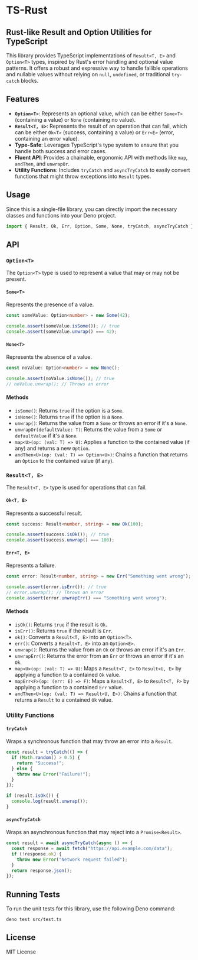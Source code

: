 # TS-Rust

## Rust-like Result and Option Utilities for TypeScript

This library provides TypeScript implementations of `Result<T, E>` and `Option<T>` types, inspired by Rust's error handling and optional value patterns. It offers a robust and expressive way to handle fallible operations and nullable values without relying on `null`, `undefined`, or traditional `try-catch` blocks.

## Features

- **`Option<T>`**: Represents an optional value, which can be either `Some<T>` (containing a value) or `None` (containing no value).
- **`Result<T, E>`**: Represents the result of an operation that can fail, which can be either `Ok<T>` (success, containing a value) or `Err<E>` (error, containing an error value).
- **Type-Safe**: Leverages TypeScript's type system to ensure that you handle both success and error cases.
- **Fluent API**: Provides a chainable, ergonomic API with methods like `map`, `andThen`, and `unwrapOr`.
- **Utility Functions**: Includes `tryCatch` and `asyncTryCatch` to easily convert functions that might throw exceptions into `Result` types.

## Usage

Since this is a single-file library, you can directly import the necessary classes and functions into your Deno project.

```typescript
import { Result, Ok, Err, Option, Some, None, tryCatch, asyncTryCatch } from "./mod.ts";
```

## API

### `Option<T>`

The `Option<T>` type is used to represent a value that may or may not be present.

#### `Some<T>`

Represents the presence of a value.

```typescript
const someValue: Option<number> = new Some(42);

console.assert(someValue.isSome()); // true
console.assert(someValue.unwrap() === 42);
```

#### `None<T>`

Represents the absence of a value.

```typescript
const noValue: Option<number> = new None();

console.assert(noValue.isNone()); // true
// noValue.unwrap(); // Throws an error
```

#### Methods

- `isSome()`: Returns `true` if the option is a `Some`.
- `isNone()`: Returns `true` if the option is a `None`.
- `unwrap()`: Returns the value from a `Some` or throws an error if it's a `None`.
- `unwrapOr(defaultValue: T)`: Returns the value from a `Some` or `defaultValue` if it's a `None`.
- `map<U>(op: (val: T) => U)`: Applies a function to the contained value (if any) and returns a new `Option`.
- `andThen<U>(op: (val: T) => Option<U>)`: Chains a function that returns an `Option` to the contained value (if any).

### `Result<T, E>`

The `Result<T, E>` type is used for operations that can fail.

#### `Ok<T, E>`

Represents a successful result.

```typescript
const success: Result<number, string> = new Ok(100);

console.assert(success.isOk()); // true
console.assert(success.unwrap() === 100);
```

#### `Err<T, E>`

Represents a failure.

```typescript
const error: Result<number, string> = new Err("Something went wrong");

console.assert(error.isErr()); // true
// error.unwrap(); // Throws an error
console.assert(error.unwrapErr() === "Something went wrong");
```

#### Methods

- `isOk()`: Returns `true` if the result is `Ok`.
- `isErr()`: Returns `true` if the result is `Err`.
- `ok()`: Converts a `Result<T, E>` into an `Option<T>`.
- `err()`: Converts a `Result<T, E>` into an `Option<E>`.
- `unwrap()`: Returns the value from an `Ok` or throws an error if it's an `Err`.
- `unwrapErr()`: Returns the error from an `Err` or throws an error if it's an `Ok`.
- `map<U>(op: (val: T) => U)`: Maps a `Result<T, E>` to `Result<U, E>` by applying a function to a contained `Ok` value.
- `mapErr<F>(op: (err: E) => F)`: Maps a `Result<T, E>` to `Result<T, F>` by applying a function to a contained `Err` value.
- `andThen<U>(op: (val: T) => Result<U, E>)`: Chains a function that returns a `Result` to a contained `Ok` value.

### Utility Functions

#### `tryCatch`

Wraps a synchronous function that may throw an error into a `Result`.

```typescript
const result = tryCatch(() => {
  if (Math.random() > 0.5) {
    return "Success!";
  } else {
    throw new Error("Failure!");
  }
});

if (result.isOk()) {
  console.log(result.unwrap());
}
```

#### `asyncTryCatch`

Wraps an asynchronous function that may reject into a `Promise<Result>`.

```typescript
const result = await asyncTryCatch(async () => {
  const response = await fetch("https://api.example.com/data");
  if (!response.ok) {
    throw new Error("Network request failed");
  }
  return response.json();
});
```

## Running Tests

To run the unit tests for this library, use the following Deno command:

```shell
deno test src/test.ts
``` 

## License

MIT License
